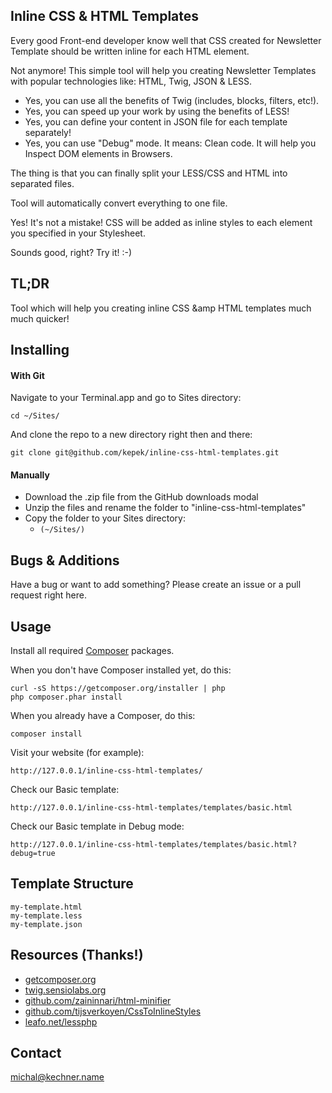 ## Inline CSS &amp; HTML Templates

Every good Front-end developer know well that CSS created for Newsletter Template should be written inline for each HTML element.

Not anymore! This simple tool will help you creating Newsletter Templates with popular technologies like: HTML, Twig, JSON &amp; LESS.

- Yes, you can use all the benefits of Twig (includes, blocks, filters, etc!).
- Yes, you can speed up your work by using the benefits of LESS!
- Yes, you can define your content in JSON file for each template separately!
- Yes, you can use "Debug" mode. It means: Clean code. It will help you Inspect DOM elements in Browsers.

The thing is that you can finally split your LESS/CSS and HTML into separated files.

Tool will automatically convert everything to one file.

Yes! It's not a mistake! CSS will be added as inline styles to each element you specified in your Stylesheet.

Sounds good, right? Try it! :-)

TL;DR
----------

Tool which will help you creating inline CSS &amp HTML templates much much quicker!

Installing
----------

#### With Git
Navigate to your Terminal.app and go to Sites directory:

	cd ~/Sites/

And clone the repo to a new directory right then and there:

	git clone git@github.com/kepek/inline-css-html-templates.git

#### Manually
* Download the .zip file from the GitHub downloads modal
* Unzip the files and rename the folder to "inline-css-html-templates"
* Copy the folder to your Sites directory:
	- `(~/Sites/)`

Bugs &amp; Additions
----------------

Have a bug or want to add something? Please create an issue or a pull request right here.

Usage
------------

Install all required [Composer](https://getcomposer.org/) packages.

When you don't have Composer installed yet, do this:

	curl -sS https://getcomposer.org/installer | php
	php composer.phar install

When you already have a Composer, do this:

	composer install

Visit your website (for example):

	http://127.0.0.1/inline-css-html-templates/

Check our Basic template:

	http://127.0.0.1/inline-css-html-templates/templates/basic.html

Check our Basic template in Debug mode:

	http://127.0.0.1/inline-css-html-templates/templates/basic.html?debug=true

Template Structure
------------

	my-template.html
	my-template.less
	my-template.json

Resources (Thanks!)
----------
* [getcomposer.org](https://getcomposer.org/)
* [twig.sensiolabs.org](http://twig.sensiolabs.org/)
* [github.com/zaininnari/html-minifier](https://github.com/zaininnari/html-minifier)
* [github.com/tijsverkoyen/CssToInlineStyles](https://github.com/tijsverkoyen/CssToInlineStyles)
* [leafo.net/lessphp](https://leafo.net/lessphp/)

Contact
------------
[michal@kechner.name](mailto:michal@kechner.name)
